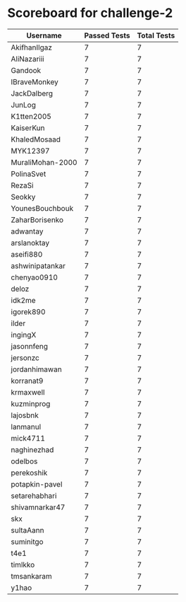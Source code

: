 # Scoreboard for challenge-2
| Username   | Passed Tests | Total Tests |
|------------|--------------|-------------|
| AkifhanIlgaz | 7 | 7 |
| AliNazariii | 7 | 7 |
| Gandook | 7 | 7 |
| IBraveMonkey | 7 | 7 |
| JackDalberg | 7 | 7 |
| JunLog | 7 | 7 |
| K1tten2005 | 7 | 7 |
| KaiserKun | 7 | 7 |
| KhaledMosaad | 7 | 7 |
| MYK12397 | 7 | 7 |
| MuraliMohan-2000 | 7 | 7 |
| PolinaSvet | 7 | 7 |
| RezaSi | 7 | 7 |
| Seokky | 7 | 7 |
| YounesBouchbouk | 7 | 7 |
| ZaharBorisenko | 7 | 7 |
| adwantay | 7 | 7 |
| arslanoktay | 7 | 7 |
| aseifi880 | 7 | 7 |
| ashwinipatankar | 7 | 7 |
| chenyao0910 | 7 | 7 |
| deloz | 7 | 7 |
| idk2me | 7 | 7 |
| igorek890 | 7 | 7 |
| ilder | 7 | 7 |
| ingingX | 7 | 7 |
| jasonnfeng | 7 | 7 |
| jersonzc | 7 | 7 |
| jordanhimawan | 7 | 7 |
| korranat9 | 7 | 7 |
| krmaxwell | 7 | 7 |
| kuzminprog | 7 | 7 |
| lajosbnk | 7 | 7 |
| lanmanul | 7 | 7 |
| mick4711 | 7 | 7 |
| naghinezhad | 7 | 7 |
| odelbos | 7 | 7 |
| perekoshik | 7 | 7 |
| potapkin-pavel | 7 | 7 |
| setarehabhari | 7 | 7 |
| shivamnarkar47 | 7 | 7 |
| skx | 7 | 7 |
| sultaAann | 7 | 7 |
| suminitgo | 7 | 7 |
| t4e1 | 7 | 7 |
| timlkko | 7 | 7 |
| tmsankaram | 7 | 7 |
| y1hao | 7 | 7 |
